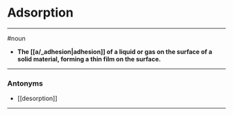 # Adsorption
---
#noun
- **The [[a/_adhesion|adhesion]] of a liquid or gas on the surface of a solid material, forming a thin film on the surface.**
---
### Antonyms
- [[desorption]]
---
